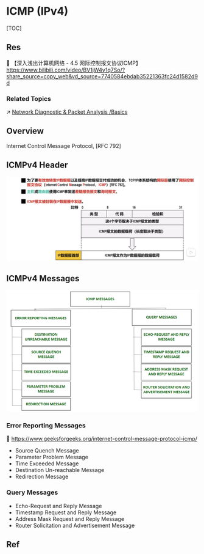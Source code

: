 # ICMP (IPv4)

[TOC]



## Res
🔗 【深入浅出计算机网络 - 4.5 网际控制报文协议ICMP】 https://www.bilibili.com/video/BV1jW4y1q7So/?share_source=copy_web&vd_source=7740584ebdab35221363fc24d1582d9d

### Related Topics
↗ [Network Diagnostic & Packet Analysis /Basics](../../../../../../../🥷🏼%20Operating%20System%20(Tech)/Linux%20(Derived%20From%20UNIX%20Family)/🪓%20Free%20Software/Network%20Management/Network%20Diagnostic%20&%20Packet%20Analysis.md#Basics)



## Overview
Internet Control Message Protocol, [RFC 792]



## ICMPv4 Header
![](../../../../../../../../../Assets/Pics/Screenshot%202022-11-26%20at%204.24.22%20PM.png)



## ICMPv4 Messages
![](../../../../../../../../../Assets/Pics/icmp-660x418.png)


### Error Reporting Messages
🔗 https://www.geeksforgeeks.org/internet-control-message-protocol-icmp/

- Source Quench Message
- Parameter Problem Message
- Time Exceeded Message
- Destination Un-reachable Message
- Redirection Message


### Query Messages
- Echo-Request and Reply Message
- Timestamp Request and Reply Message
- Address Mask Request and Reply Message
- Router Solicitation and Advertisement Message



## Ref
[ping命令基于ICMP协议的返回信息分析]: https://www.cnblogs.com/buzhidao1/p/11937020.html


